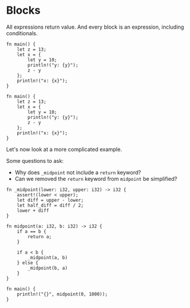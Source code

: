 # Blocks


<section class="slide">

All expressions return value.
<span class="fragment"> And every block is an expression, </span>
<span class="fragment">including conditionals.</span>

</section>

<section class="slide">

<pre><code class="language-rust edition2021 hljs">fn main() {
    <span class="fragment">let z = 13;</span>
    <span class="fragment">let x = {
        <span class="fragment">let y = 10;
        println!("y: {y}");
        z - y</span>
    };</span>
    <span class="fragment">println!("x: {x}");</span>
}
</code></pre>

</section>

<section class="slide">

```rust,editable
fn main() {
    let z = 13;
    let x = {
        let y = 10;
        println!("y: {y}");
        z - y
    };
    println!("x: {x}");
}
```
</section>

<section class="slide">

Let's now look at a more complicated example.

Some questions to ask:

<ul>
    <li class="fragment">Why does <code>_midpoint</code> not include a <code>return</code> keyword?</li>
    <li class="fragment">Can we removed the <code>return</code> keyword from <code>midpoint</code> be simplified?</li>
</ul>

</section>

<section class="slide">

```rust,editable
fn _midpoint(lower: i32, upper: i32) -> i32 {
    assert!(lower < upper);
    let diff = upper - lower;
    let half_diff = diff / 2;
    lower + diff
}

fn midpoint(a: i32, b: i32) -> i32 {
    if a == b {
        return a;
    }

    if a < b {
        _midpoint(a, b)
    } else {
        _midpoint(b, a)
    }
}

fn main() {
    println!("{}", midpoint(0, 1000));
}
```

</section>
